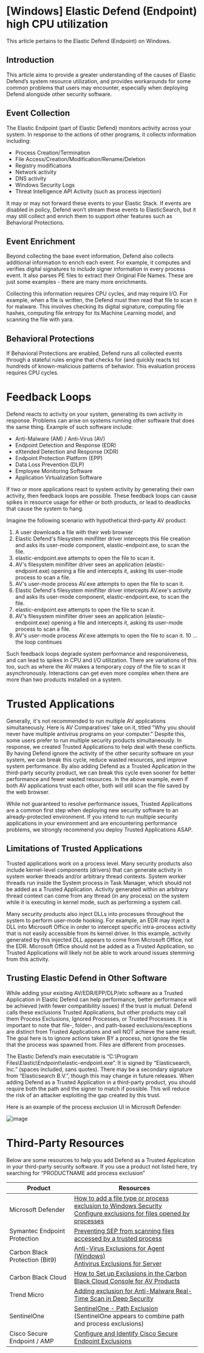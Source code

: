 # [Windows] Elastic Defend (Endpoint) high CPU utilization

This article pertains to the Elastic Defend (Endpoint) on Windows.

## Introduction

This article aims to provide a greater understanding of the causes of Elastic Defend’s system resource utilization, and provides workarounds for some common problems that users may encounter, especially when deploying Defend alongside other security software.

## Event Collection

The Elastic Endpoint (part of Elastic Defend) monitors activity across your system.  In response to the actions of other programs, it collects information including:

* Process Creation/Termination
* File Access/Creation/Modification/Rename/Deletion
* Registry modifications
* Network activity
* DNS activity
* Windows Security Logs
* Threat Intelligence API Activity (such as process injection)

It may or may not forward these events to your Elastic Stack.  If events are disabled in policy, Defend  won’t stream these events to ElasticSearch, but it may still collect and enrich them to support other features such as Behavioral Protections.

## Event Enrichment

Beyond collecting the base event information, Defend also collects additional information to enrich each event.  For example, it computes and verifies digital signatures to include signer information in every process event.  It also parses PE files to extract their Original File Names.  These are just some examples - there are many more enrichments.

Collecting this information requires CPU cycles, and may require I/O.  For example, when a file is written, the Defend must then read that file to scan it for malware.  This involves checking its digital signature, computing file hashes, computing file entropy for its Machine Learning model, and scanning the file with yara.

## Behavioral Protections
If Behavioral Protections are enabled, Defend runs all collected events through a stateful rules engine that checks for (and quickly reacts to) hundreds of known-malicious patterns of behavior.  This evaluation process requires CPU cycles.

# Feedback Loops
Defend reacts to activity on your system, generating its own activity in response.  Problems can arise on systems running other software that does the same thing.  Example of such software include:

* Anti-Malware (AM) / Anti-Virus (AV)
* Endpoint Detection and Response (EDR)
* eXtended Detection and Response (XDR)
* Endpoint Protection Platform (EPP)
* Data Loss Prevention (DLP)
* Employee Monitoring Software
* Application Virtualization Software

If two or more applications react to system activity by generating their own activity, then feedback loops are possible.  These feedback loops can cause spikes in resource usage for either or both products, or lead to deadlocks that cause the system to hang.

Imagine the following scenario with hypothetical third-party AV product:

1. A user downloads a file with their web browser
2. Elastic Defend's filesystem minifilter driver intercepts this file creation and asks its user-mode component, elastic-endpoint.exe, to scan the file.
3. elastic-endpoint.exe attempts to open the file to scan it.
4. AV's filesystem minifilter driver sees an application (elastic-endpoint.exe) opening a file and intercepts it, asking its user-mode process to scan a file.
5. AV's user-mode process AV.exe attempts to open the file to scan it.
6. Elastic Defend's filesystem minifilter driver intercepts AV.exe's activity and asks its user-mode component, elastic-endpoint.exe, to scan the file.
7. elastic-endpoint.exe attempts to open the file to scan it.
8. AV's filesystem minifilter driver sees an application (elastic-endpoint.exe) opening a file and intercepts it, asking its user-mode process to scan a file.
9. AV's user-mode process AV.exe attempts to open the file to scan it.
10 ... the loop continues

Such feedback loops degrade system performance and responsiveness, and can lead to spikes in CPU and I/O utilization.  There are variations of this too, such as where the AV makes a temporary copy of the file to scan it asynchronously.  Interactions can get even more complex when there are more than two products installed on a system.

# Trusted Applications
Generally, it's not recommended to run multiple AV applications simultaneously. Here is AV Comparatives' take on it, titled "Why you should never have multiple antivirus programs on your computer."  Despite this, some users prefer to run multiple security products simultaneously.  In response, we created Trusted Applications to help deal with these conflicts.  By having Defend ignore the activity of the other security software on your system, we can break this cycle, reduce wasted resources, and improve system performance.  By also adding Defend as a Trusted Application in the third-party security product, we can break this cycle even sooner for better performance and fewer wasted resources.  In the above example, even if both AV applications trust each other, both will still scan the file saved by the web browser.

While not guaranteed to resolve performance issues, Trusted Applications are a common first step when deploying new security software to an already-protected environment.  If you intend to run multiple security applications in your environment and are encountering performance problems, we strongly recommend you deploy Trusted Applications ASAP.

## Limitations of Trusted Applications
Trusted applications work on a process level.  Many security products also include kernel-level components (drivers) that can generate activity in system worker threads and/or arbitrary thread contexts.  System worker threads run inside the System process in Task Manager, which should not be added as a Trusted Application.  Activity generated within an arbitrary thread context can come from any thread (in any process) on the system while it is executing in kernel mode, such as performing a system call.

Many security products also inject DLLs into processes throughout the system to perform user-mode hooking.  For example, an EDR may inject a DLL into Microsoft Office in order to intercept specific intra-process activity that is not easily accessible from its kernel driver.  In this example, activity generated by this injected DLL appears to come from Microsoft Office, not the EDR.  Microsoft Office should not be added as a Trusted Application, so Trusted Applications will likely not be able to work around issues stemming from this activity.

## Trusting Elastic Defend in Other Software
While adding your existing AV/EDR/EPP/DLP/etc software as a Trusted Application in Elastic Defend can help performance, better performance will be achieved (with fewer compatibility issues) if the trust is mutual.  Defend calls these exclusions Trusted Applications, but other products may call them Process Exclusions, Ignored Processes, or Trusted Processes.  It is important to note that file-, folder-, and path-based exclusions/exceptions are distinct from Trusted Applications and will NOT achieve the same result.  The goal here is to ignore actions taken BY a process, not ignore the file that the process was spawned from.  Files are different from processes.

The Elastic Defend’s main executable is “C:\Program Files\Elastic\Endpoint\elastic-endpoint.exe”.  It is signed by “Elasticsearch, Inc.” (spaces included, sans quotes).  There may be a secondary signature from “Elasticsearch B.V.”, though this may change in future releases.  When adding Defend as a Trusted Application in a third-party product, you should require both the path and the signer to match if possible.  This will reduce the risk of an attacker exploiting the gap created by this trust.

Here is an example of the process exclusion UI in Microsoft Defender:

![image](https://github.com/elastic/endpoint/assets/42078554/c660fd36-d4c3-4ea3-bdb9-d9d7571caac2)

# Third-Party Resources
Below are some resources to help you add Defend as a Trusted Application in your third-party security software.  If you use a product not listed here, try searching for “PRODUCTNAME add process exclusion”

| Product | Resources |
| - | - |
| Microsoft Defender | [How to add a file type or process exclusion to Windows Security](https://support.microsoft.com/en-us/topic/how-to-add-a-file-type-or-process-exclusion-to-windows-security-e524cbc2-3975-63c2-f9d1-7c2eb5331e53)<br>[Configure exclusions for files opened by processes](https://learn.microsoft.com/en-us/microsoft-365/security/defender-endpoint/configure-process-opened-file-exclusions-microsoft-defender-antivirus) | 
| Symantec Endpoint Protection | [Preventing SEP from scanning files accessed by a trusted process](https://knowledge.broadcom.com/external/article/199534/preventing-sep-from-scanning-files-acces.html) |
| Carbon Black Protection (Bit9) | [Anti-Virus Exclusions for Agent (Windows)](https://community.carbonblack.com/t5/Knowledge-Base/App-Control-Anti-Virus-Exclusions-for-Agent-Windows/ta-p/38334) <br> [Antivirus Exclusions for Server](https://community.carbonblack.com/t5/Knowledge-Base/App-Control-Antivirus-Exclusions-for-Server/ta-p/65891) |
| Carbon Black Cloud | [How to Set up Exclusions in the Carbon Black Cloud Console for AV Products](https://community.carbonblack.com/t5/Knowledge-Base/Carbon-Black-Cloud-How-to-Set-up-Exclusions-in-the-Carbon-Black/ta-p/42334) |
| Trend Micro | [Adding exclusion for Anti-Malware Real-Time Scan in Deep Security](https://success.trendmicro.com/dcx/s/solution/1122045-adding-exclusion-for-anti-malware-real-time-scan-in-deep-security?language=en_US) |
| SentinelOne | [SentinelOne - Path Exclusion](https://www.cybervigilance.uk/post/sentinelone-path-exclusion) <br> (SentinelOne appears to combine path and process exclusions) |
| Cisco Secure Endpoint / AMP | [Configure and Identify Cisco Secure Endpoint Exclusions](https://www.cisco.com/c/en/us/support/docs/security/amp-endpoints/213681-best-practices-for-amp-for-endpoint-excl.html#toc-hId-1814232963) |

